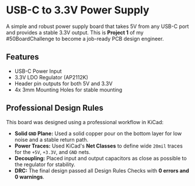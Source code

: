 # USB-C to 3.3V Power Supply

A simple and robust power supply board that takes 5V from any USB-C port and provides a stable 3.3V output. This is **Project 1** of my #50BoardChallenge to become a job-ready PCB design engineer.

## Features
* USB-C Power Input
* 3.3V LDO Regulator (AP2112K)
* Header pin outputs for both 5V and 3.3V
* 4x 3mm Mounting Holes for stable mounting

## Professional Design Rules
This board was designed using a professional workflow in KiCad:
* **Solid `GND` Plane:** Used a solid copper pour on the bottom layer for low noise and a stable return path.
* **Power Traces:** Used KiCad's **Net Classes** to define wide `20mil` traces for the `+5V`, `+3.3V`, and `GND` nets.
* **Decoupling:** Placed input and output capacitors as close as possible to the regulator for stability.
* **DRC:** The final design passed all Design Rules Checks with **0 errors and 0 warnings**.
